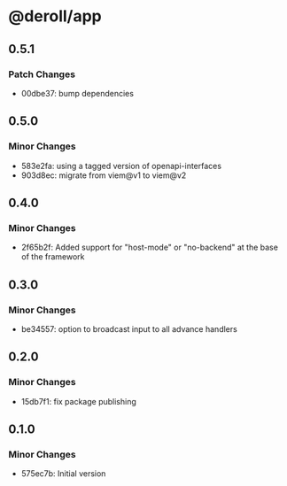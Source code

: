 # @deroll/app

## 0.5.1

### Patch Changes

- 00dbe37: bump dependencies

## 0.5.0

### Minor Changes

- 583e2fa: using a tagged version of openapi-interfaces
- 903d8ec: migrate from viem@v1 to viem@v2

## 0.4.0

### Minor Changes

- 2f65b2f: Added support for "host-mode" or "no-backend" at the base of the framework

## 0.3.0

### Minor Changes

- be34557: option to broadcast input to all advance handlers

## 0.2.0

### Minor Changes

- 15db7f1: fix package publishing

## 0.1.0

### Minor Changes

- 575ec7b: Initial version
